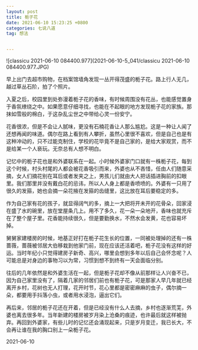 ```yaml
---
layout: post
title: 栀子花
date: 2021-06-10 15:23:25 +0800
categories: 七说八道
tag: 想法


---
```


![classicu 2021-06-10 084400.977](2021-06-10-5_041/classicu 2021-06-10 084400.977.JPG)

早上出门去超市购物，在档案馆墙角发现一丛开得茂盛的栀子花。路上行人无几，越过草丛石阶，拍了个照片。

入夏之后，校园里到处弥漫着栀子花的香味，有时候周围没有花丛，也能感觉置身于香氛缭绕之中。如果愿意仔细寻找，也能在不起眼的地方发现栀子花的家族。那抹如雪般的棉白，于这杂乱尘世之中带给心灵一份安宁。

花香很浓，但是不会让人腻味，更没有石楠花香让人那么尴尬。这是一种让人闻了还想再闻的味道。偶尔在路上看到有人攀折，虽然心里很不喜欢，但是自己也是有这种冲动的，只不过能克制住，学校的花毕竟不是自己家的，是给大家观赏，而不是给某一个人亵玩。无奈总有人想不明白。

记忆中的栀子花也是和外婆联系在一起。小时候外婆家门口就有一株栀子花，每到这个时候，村头村尾的人都会被花香吸引而来，外婆也从不吝惜，任由人们随意采摘，女人们摘花别在耳后或者发夹之上，男孩儿们就由大人把话插进胸前的扣眼里。我们那里并没有戴白花的忌讳，所以人人身上都是香喷喷的。外婆有一只用了很久的发箍，她也会摘一朵花掖在发箍的齿缝里，这比放在耳后要稳定的多。

作为自己家有花的孩子，就显得阔气的多，摘上一大把将开未开的花骨朵，回家浸在盛了水的碗里，放在堂屋条几上。用不了多久，花一朵一朵地开，香味也就充斥在了整个屋子里。花香能持续很久，但是要勤换水，不然水会发黄，花也容易坏掉。

舅舅家建楼房的时候，地基正好打在栀子花生长的位置，一同被处理掉的还有一株蔷薇，蔷薇被邻居大伯移栽到他家门前，现在应该还活着吧，栀子花没有这样的好运。当时年纪小只觉得建房子新奇、高兴，哪里会想到多年以后自己会怀念呢？人可能总是对身边的事物习以为常，习惯到想不到终有一天会面临分别。

往后的几年依然是和外婆生活在一起，但是栀子花却不像从前那样让人兴奋不已，因为自己家里没有了，隔着几家的邻居们前也有栀子花，可是那家人早几年就已经离开乡村，花树也无人打理，花开时节，花心里都是密密麻麻的虫子，偶尔摘一朵，都要用手抖落小虫，或者用水浸泡，逼出它们。

再后来，邻居的栀子花还在开着，但是已经没有什么人去摘，乡村也逐渐荒芜，外婆也离去很多年。当年新建的楼房被岁月染上沧桑的痕迹，也许最后就这样被抛弃。再回到外婆家，有些儿时的记忆还会涌现起来，只是岁月变迁，我已长大，不会再让谁在我的胸口别上一朵栀子花。

2021-06-10